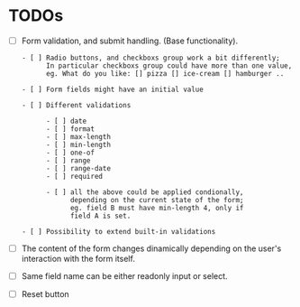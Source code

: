 # TODOs

* [ ] Form validation, and submit handling. (Base functionality).

      - [ ] Radio buttons, and checkboxs group work a bit differently;
            In particular checkboxs group could have more than one value,
            eg. What do you like: [] pizza [] ice-cream [] hamburger ..

      - [ ] Form fields might have an initial value

      - [ ] Different validations

            - [ ] date
            - [ ] format
            - [ ] max-length
            - [ ] min-length
            - [ ] one-of
            - [ ] range
            - [ ] range-date
            - [ ] required

            - [ ] all the above could be applied condionally,
                  depending on the current state of the form;
                  eg. field B must have min-length 4, only if
                  field A is set.

      - [ ] Possibility to extend built-in validations

* [ ] The content of the form changes dinamically depending on the 
      user's interaction with the form itself.

* [ ] Same field name can be either readonly input or select.

* [ ] Reset button


